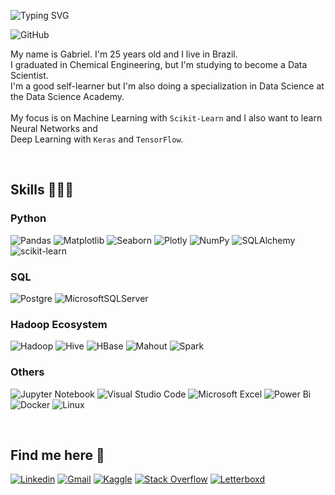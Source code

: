 ![Typing SVG](https://readme-typing-svg.herokuapp.com?color=A664FF&size=35&center=true&vCenter=true&width=1000&lines=Olá!+Hello!+Hola!;I'm+a+Data+Analyst/Scientist)

![GitHub](https://img.shields.io/github/followers/gabrielfacheti.svg?style=social&label=Follow&maxAge=2592000)

<div>
<p align="left"> My name is Gabriel. I'm 25 years old and I live in Brazil.<br>
	I graduated in Chemical Engineering, but I'm studying to become a Data Scientist.<br>
	I'm a good self-learner but I'm also doing a specialization in Data Science at the Data Science Academy.<br><br>
	My focus is on Machine Learning with <code>Scikit-Learn</code> and I also want to learn Neural Networks and<br>
	Deep Learning with <code>Keras</code> and <code>TensorFlow</code>.
	</p>
</div>

<br>

<h2 align="left">Skills 🧑🏻‍💻</h2>

<h3 align="left">Python</h3>

![Pandas](https://img.shields.io/badge/pandas-%23150458.svg?style=flat&logo=pandas&logoColor=white)
![Matplotlib](https://img.shields.io/badge/Matplotlib-11557c?style=flat&logo=matplotlib&logoColor=black)
![Seaborn](https://img.shields.io/badge/Seaborn-444876?style=flat&logo=seabornlogoColor=black)
![Plotly](https://img.shields.io/badge/Plotly-white?style=flat&logo=plotly&logoColor=black)
![NumPy](https://img.shields.io/badge/numpy-%23013243.svg?style=flat&logo=numpy&logoColor=white)
![SQLAlchemy](https://img.shields.io/badge/SQL%20Alchemy-white.svg?style=flat&logo=sql-alchemy&logoColor=white)
![scikit-learn](https://img.shields.io/badge/scikit--learn-%23F7931E.svg?style=flat&logo=scikit-learn&logoColor=white)

<h3 align="left">SQL</h3>

![Postgre](https://img.shields.io/badge/PostgreSQL-navy?style=flat&logo=postgresql&logoColor=white)
![MicrosoftSQLServer](https://img.shields.io/badge/Microsoft%20SQL%20Server-CC2927?style=flat&logo=microsoft%20sql%20server&logoColor=white)

<h3 align="left">Hadoop Ecosystem</h3>

![Hadoop](https://img.shields.io/badge/Apache_Hadoop-FFFF00?style=flat&logo=apache-hadoop&logoColor=black)
![Hive](https://img.shields.io/badge/Apache_Hive-FFFF00?style=flat&logo=apache-hive&logoColor=black)
![HBase](https://img.shields.io/badge/Apache_HBase-white?style=flat&logo=apache-hbase&logoColor=CB0000)
![Mahout](https://img.shields.io/badge/Apache_Mahout-FFFF00?style=flat&logo=apache-mahout&logoColor=black)
![Spark](https://img.shields.io/badge/Apache_Spark-E25A1C?style=flat&logo=apache-spark&logoColor=white)

<h3 align="left">Others</h3>

![Jupyter Notebook](https://img.shields.io/badge/Jupyter-white?style=flat&logo=jupyter&logoColor=orange)
![Visual Studio Code](https://img.shields.io/badge/Visual%20Studio%20Code-0078d7.svg?style=flat&logo=visual-studio-code&logoColor=white)
![Microsoft Excel](https://img.shields.io/badge/Microsoft_Excel-217346?style=flat&logo=microsoft-excel&logoColor=white)
![Power Bi](https://img.shields.io/badge/Power_BI-black?style=flat&logo=powerbi&logoColor=F2C811)
![Docker](https://img.shields.io/badge/Docker-white?style=flat&logo=docker&logoColor=099CEC)
![Linux](https://img.shields.io/badge/Linux-white?style=flat&logo=linux&logoColor=black)


<br>

<h2 align="left">Find me here 📧</h2>
	
[![Linkedin](https://img.shields.io/badge/LinkedIn-0077B5?style=flat&logo=linkedin&logoColor=white)](https://www.linkedin.com/in/gabrielfacheti/)
[![Gmail](https://img.shields.io/badge/Gmail-D14836?style=flat&logo=gmail&logoColor=white)](mailto:fachetigabriel@gmail.com)
[![Kaggle](https://img.shields.io/badge/Kaggle-white?style=flat&logo=kaggle&logoColor=37bae8)](https://www.kaggle.com/gabrielfacheti)
[![Stack Overflow](https://img.shields.io/badge/Stack_Overflow-FE7A16?style=flat&logo=stack-overflow&logoColor=white)](https://stackoverflow.com/users/20008071/gabriel-facheti)
[![Letterboxd](https://img.shields.io/badge/Letterboxd-202830?style=flat&logo=letterboxd&logoColor=ff8000)](https://letterboxd.com/gfac/)
